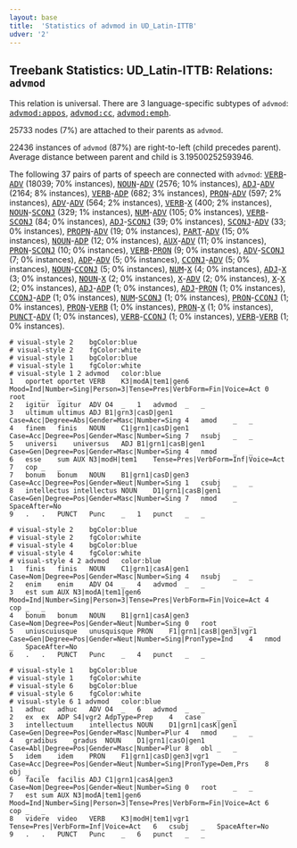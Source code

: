 ```yaml
---
layout: base
title:  'Statistics of advmod in UD_Latin-ITTB'
udver: '2'
---
```


## Treebank Statistics: UD_Latin-ITTB: Relations: `advmod`

This relation is universal.
There are 3 language-specific subtypes of `advmod`: <tt><a href="la_ittb-dep-advmod-appos.html">advmod:appos</a></tt>, <tt><a href="la_ittb-dep-advmod-cc.html">advmod:cc</a></tt>, <tt><a href="la_ittb-dep-advmod-emph.html">advmod:emph</a></tt>.

25733 nodes (7%) are attached to their parents as `advmod`.

22436 instances of `advmod` (87%) are right-to-left (child precedes parent).
Average distance between parent and child is 3.19500252593946.

The following 37 pairs of parts of speech are connected with `advmod`: <tt><a href="la_ittb-pos-VERB.html">VERB</a></tt>-<tt><a href="la_ittb-pos-ADV.html">ADV</a></tt> (18039; 70% instances), <tt><a href="la_ittb-pos-NOUN.html">NOUN</a></tt>-<tt><a href="la_ittb-pos-ADV.html">ADV</a></tt> (2576; 10% instances), <tt><a href="la_ittb-pos-ADJ.html">ADJ</a></tt>-<tt><a href="la_ittb-pos-ADV.html">ADV</a></tt> (2164; 8% instances), <tt><a href="la_ittb-pos-VERB.html">VERB</a></tt>-<tt><a href="la_ittb-pos-ADP.html">ADP</a></tt> (682; 3% instances), <tt><a href="la_ittb-pos-PRON.html">PRON</a></tt>-<tt><a href="la_ittb-pos-ADV.html">ADV</a></tt> (597; 2% instances), <tt><a href="la_ittb-pos-ADV.html">ADV</a></tt>-<tt><a href="la_ittb-pos-ADV.html">ADV</a></tt> (564; 2% instances), <tt><a href="la_ittb-pos-VERB.html">VERB</a></tt>-<tt><a href="la_ittb-pos-X.html">X</a></tt> (400; 2% instances), <tt><a href="la_ittb-pos-NOUN.html">NOUN</a></tt>-<tt><a href="la_ittb-pos-SCONJ.html">SCONJ</a></tt> (329; 1% instances), <tt><a href="la_ittb-pos-NUM.html">NUM</a></tt>-<tt><a href="la_ittb-pos-ADV.html">ADV</a></tt> (105; 0% instances), <tt><a href="la_ittb-pos-VERB.html">VERB</a></tt>-<tt><a href="la_ittb-pos-SCONJ.html">SCONJ</a></tt> (84; 0% instances), <tt><a href="la_ittb-pos-ADJ.html">ADJ</a></tt>-<tt><a href="la_ittb-pos-SCONJ.html">SCONJ</a></tt> (39; 0% instances), <tt><a href="la_ittb-pos-SCONJ.html">SCONJ</a></tt>-<tt><a href="la_ittb-pos-ADV.html">ADV</a></tt> (33; 0% instances), <tt><a href="la_ittb-pos-PROPN.html">PROPN</a></tt>-<tt><a href="la_ittb-pos-ADV.html">ADV</a></tt> (19; 0% instances), <tt><a href="la_ittb-pos-PART.html">PART</a></tt>-<tt><a href="la_ittb-pos-ADV.html">ADV</a></tt> (15; 0% instances), <tt><a href="la_ittb-pos-NOUN.html">NOUN</a></tt>-<tt><a href="la_ittb-pos-ADP.html">ADP</a></tt> (12; 0% instances), <tt><a href="la_ittb-pos-AUX.html">AUX</a></tt>-<tt><a href="la_ittb-pos-ADV.html">ADV</a></tt> (11; 0% instances), <tt><a href="la_ittb-pos-PRON.html">PRON</a></tt>-<tt><a href="la_ittb-pos-SCONJ.html">SCONJ</a></tt> (10; 0% instances), <tt><a href="la_ittb-pos-VERB.html">VERB</a></tt>-<tt><a href="la_ittb-pos-PRON.html">PRON</a></tt> (9; 0% instances), <tt><a href="la_ittb-pos-ADV.html">ADV</a></tt>-<tt><a href="la_ittb-pos-SCONJ.html">SCONJ</a></tt> (7; 0% instances), <tt><a href="la_ittb-pos-ADP.html">ADP</a></tt>-<tt><a href="la_ittb-pos-ADV.html">ADV</a></tt> (5; 0% instances), <tt><a href="la_ittb-pos-CCONJ.html">CCONJ</a></tt>-<tt><a href="la_ittb-pos-ADV.html">ADV</a></tt> (5; 0% instances), <tt><a href="la_ittb-pos-NOUN.html">NOUN</a></tt>-<tt><a href="la_ittb-pos-CCONJ.html">CCONJ</a></tt> (5; 0% instances), <tt><a href="la_ittb-pos-NUM.html">NUM</a></tt>-<tt><a href="la_ittb-pos-X.html">X</a></tt> (4; 0% instances), <tt><a href="la_ittb-pos-ADJ.html">ADJ</a></tt>-<tt><a href="la_ittb-pos-X.html">X</a></tt> (3; 0% instances), <tt><a href="la_ittb-pos-NOUN.html">NOUN</a></tt>-<tt><a href="la_ittb-pos-X.html">X</a></tt> (2; 0% instances), <tt><a href="la_ittb-pos-X.html">X</a></tt>-<tt><a href="la_ittb-pos-ADV.html">ADV</a></tt> (2; 0% instances), <tt><a href="la_ittb-pos-X.html">X</a></tt>-<tt><a href="la_ittb-pos-X.html">X</a></tt> (2; 0% instances), <tt><a href="la_ittb-pos-ADJ.html">ADJ</a></tt>-<tt><a href="la_ittb-pos-ADP.html">ADP</a></tt> (1; 0% instances), <tt><a href="la_ittb-pos-ADJ.html">ADJ</a></tt>-<tt><a href="la_ittb-pos-PRON.html">PRON</a></tt> (1; 0% instances), <tt><a href="la_ittb-pos-CCONJ.html">CCONJ</a></tt>-<tt><a href="la_ittb-pos-ADP.html">ADP</a></tt> (1; 0% instances), <tt><a href="la_ittb-pos-NUM.html">NUM</a></tt>-<tt><a href="la_ittb-pos-SCONJ.html">SCONJ</a></tt> (1; 0% instances), <tt><a href="la_ittb-pos-PRON.html">PRON</a></tt>-<tt><a href="la_ittb-pos-CCONJ.html">CCONJ</a></tt> (1; 0% instances), <tt><a href="la_ittb-pos-PRON.html">PRON</a></tt>-<tt><a href="la_ittb-pos-VERB.html">VERB</a></tt> (1; 0% instances), <tt><a href="la_ittb-pos-PRON.html">PRON</a></tt>-<tt><a href="la_ittb-pos-X.html">X</a></tt> (1; 0% instances), <tt><a href="la_ittb-pos-PUNCT.html">PUNCT</a></tt>-<tt><a href="la_ittb-pos-ADV.html">ADV</a></tt> (1; 0% instances), <tt><a href="la_ittb-pos-VERB.html">VERB</a></tt>-<tt><a href="la_ittb-pos-CCONJ.html">CCONJ</a></tt> (1; 0% instances), <tt><a href="la_ittb-pos-VERB.html">VERB</a></tt>-<tt><a href="la_ittb-pos-VERB.html">VERB</a></tt> (1; 0% instances).


~~~ conllu
# visual-style 2	bgColor:blue
# visual-style 2	fgColor:white
# visual-style 1	bgColor:blue
# visual-style 1	fgColor:white
# visual-style 1 2 advmod	color:blue
1	oportet	oportet	VERB	K3|modA|tem1|gen6	Mood=Ind|Number=Sing|Person=3|Tense=Pres|VerbForm=Fin|Voice=Act	0	root	_	_
2	igitur	igitur	ADV	O4	_	1	advmod	_	_
3	ultimum	ultimus	ADJ	B1|grn3|casD|gen1	Case=Acc|Degree=Abs|Gender=Masc|Number=Sing	4	amod	_	_
4	finem	finis	NOUN	C1|grn1|casD|gen1	Case=Acc|Degree=Pos|Gender=Masc|Number=Sing	7	nsubj	_	_
5	universi	universus	ADJ	B1|grn1|casB|gen1	Case=Gen|Degree=Pos|Gender=Masc|Number=Sing	4	nmod	_	_
6	esse	sum	AUX	N3|modH|tem1	Tense=Pres|VerbForm=Inf|Voice=Act	7	cop	_	_
7	bonum	bonum	NOUN	B1|grn1|casD|gen3	Case=Acc|Degree=Pos|Gender=Neut|Number=Sing	1	csubj	_	_
8	intellectus	intellectus	NOUN	D1|grn1|casB|gen1	Case=Gen|Degree=Pos|Gender=Masc|Number=Sing	7	nmod	_	SpaceAfter=No
9	.	.	PUNCT	Punc	_	1	punct	_	_

~~~


~~~ conllu
# visual-style 2	bgColor:blue
# visual-style 2	fgColor:white
# visual-style 4	bgColor:blue
# visual-style 4	fgColor:white
# visual-style 4 2 advmod	color:blue
1	finis	finis	NOUN	C1|grn1|casA|gen1	Case=Nom|Degree=Pos|Gender=Masc|Number=Sing	4	nsubj	_	_
2	enim	enim	ADV	O4	_	4	advmod	_	_
3	est	sum	AUX	N3|modA|tem1|gen6	Mood=Ind|Number=Sing|Person=3|Tense=Pres|VerbForm=Fin|Voice=Act	4	cop	_	_
4	bonum	bonum	NOUN	B1|grn1|casA|gen3	Case=Nom|Degree=Pos|Gender=Neut|Number=Sing	0	root	_	_
5	uniuscuiusque	unusquisque	PRON	F1|grn1|casB|gen3|vgr1	Case=Gen|Degree=Pos|Gender=Neut|Number=Sing|PronType=Ind	4	nmod	_	SpaceAfter=No
6	.	.	PUNCT	Punc	_	4	punct	_	_

~~~


~~~ conllu
# visual-style 1	bgColor:blue
# visual-style 1	fgColor:white
# visual-style 6	bgColor:blue
# visual-style 6	fgColor:white
# visual-style 6 1 advmod	color:blue
1	adhuc	adhuc	ADV	O4	_	6	advmod	_	_
2	ex	ex	ADP	S4|vgr2	AdpType=Prep	4	case	_	_
3	intellectuum	intellectus	NOUN	D1|grn1|casK|gen1	Case=Gen|Degree=Pos|Gender=Masc|Number=Plur	4	nmod	_	_
4	gradibus	gradus	NOUN	D1|grn1|casO|gen1	Case=Abl|Degree=Pos|Gender=Masc|Number=Plur	8	obl	_	_
5	idem	idem	PRON	F1|grn1|casD|gen3|vgr1	Case=Acc|Degree=Pos|Gender=Neut|Number=Sing|PronType=Dem,Prs	8	obj	_	_
6	facile	facilis	ADJ	C1|grn1|casA|gen3	Case=Nom|Degree=Pos|Gender=Neut|Number=Sing	0	root	_	_
7	est	sum	AUX	N3|modA|tem1|gen6	Mood=Ind|Number=Sing|Person=3|Tense=Pres|VerbForm=Fin|Voice=Act	6	cop	_	_
8	videre	video	VERB	K3|modH|tem1|vgr1	Tense=Pres|VerbForm=Inf|Voice=Act	6	csubj	_	SpaceAfter=No
9	.	.	PUNCT	Punc	_	6	punct	_	_

~~~


